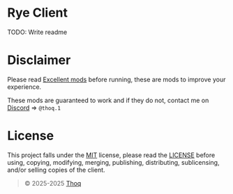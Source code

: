 # Rye Client

TODO: Write readme

# Disclaimer
Please read [Excellent mods](.github/ExcellentMods.md) before running,
these are mods to improve your experience.

These mods are guaranteed to work and if they do not,
contact me on [Discord](https://discord.com) => `@thoq.1`

# License
This project falls under the [MIT](https://opensource.org/license/mit) license,
please read the [LICENSE](LICENSE) before using, copying, modifying, merging, publishing,
distributing, sublicensing, and/or selling copies of the client.

> © 2025-2025 [Thoq](https://thoq.dev)
